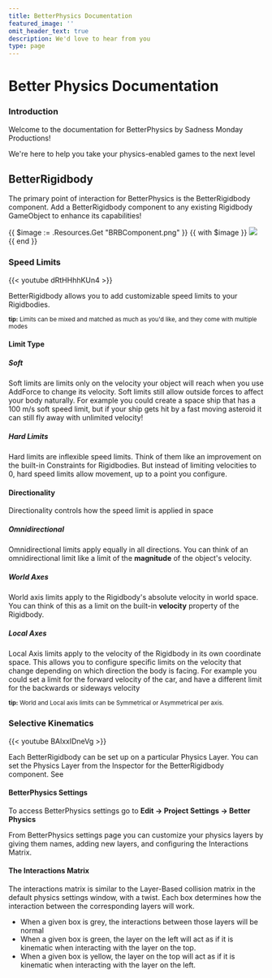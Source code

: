 ```yaml
---
title: BetterPhysics Documentation
featured_image: ''
omit_header_text: true
description: We'd love to hear from you
type: page
---
```

# Better Physics Documentation
### Introduction

Welcome to the documentation for BetterPhysics by Sadness Monday Productions!

We're here to help you take your physics-enabled games to the next level

## BetterRigidbody
The primary point of interaction for BetterPhysics is the BetterRigidbody component. Add a BetterRigidbody component to any existing Rigidbody GameObject to enhance its capabilities!

{{ $image := .Resources.Get "BRBComponent.png" }}
{{ with $image }}
<img src="{{ $image..RelPermalink }}" width="{{ $image..Width }}" height="{{ $image..Height }}">
{{ end }}

### Speed Limits

{{< youtube dRtHHhhKUn4 >}}

BetterRigidbody allows you to add customizable speed limits to your Rigidbodies.

<sup style="display: inline-block;">**tip:** Limits can be mixed and matched as much as you'd like, and they come with multiple modes</sup>

#### Limit Type

##### Soft

Soft limits are limits only on the velocity your object will reach when you use AddForce to change its velocity. Soft limits still allow outside forces to affect your body naturally. For example you could create a space ship that has a 100 m/s soft speed limit, but if your ship gets hit by a fast moving asteroid it can still fly away with unlimited velocity!

##### Hard Limits

Hard limits are inflexible speed limits. Think of them like an improvement on the built-in Constraints for Rigidbodies. But instead of limiting velocities to 0, hard speed limits allow movement, up to a point you configure.

#### Directionality

Directionality controls how the speed limit is applied in space

##### Omnidirectional

Omnidirectional limits  apply equally in all directions. You can think of an omnidirectional limit like a limit of the <b>magnitude</b> of the object's velocity.

##### World Axes

World axis limits apply to the Rigidbody's absolute velocity in world space. You can think of this as a limit on the built-in <b>velocity</b> property of the Rigidbody.

##### Local Axes

Local Axis limits apply to the velocity of the Rigidbody in its own coordinate space. This allows you to configure specific limits on the velocity that change depending on which direction the body is facing. For example you could set a limit for the forward velocity of the car, and have a different limit for the backwards or sideways velocity

<sup style="display: inline-block;">**tip:** World and Local axis limits can be Symmetrical or Asymmetrical per axis.</sup>

### Selective Kinematics

{{< youtube BAlxxIDneVg >}}

Each BetterRigidbody can be set up on a particular Physics Layer. You can set the Physics Layer from the Inspector for the BetterRigidbody component. See

#### BetterPhysics Settings

To access BetterPhysics settings go to **Edit -> Project Settings -> Better Physics**

From BetterPhysics settings page you can customize your physics layers by giving them names, adding new layers, and configuring the Interactions Matrix.

#### The Interactions Matrix

The interactions matrix is similar to the Layer-Based collision matrix in the default physics settings window, with a twist. Each box determines how the interaction between the corresponding layers will work.

- When a given box is grey, the interactions between those layers will be normal
- When a given box is green, the layer on the left will act as if it is kinematic when interacting with the layer on the top.
- When a given box is yellow, the layer on the top will act as if it is kinematic when interacting with the layer on the left.